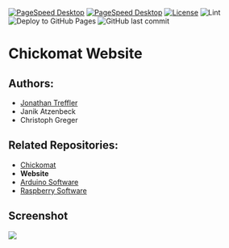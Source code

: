 [![PageSpeed Desktop](https://img.shields.io/badge/PageSpeed%20Desktop-97%25-green)](https://developers.google.com/speed/pagespeed/insights/?hl=de&url=domspatzen-quantum.de&tab=desktop)
[![PageSpeed Desktop](https://img.shields.io/badge/PageSpeed%20Mobile-86%25-orange)](https://developers.google.com/speed/pagespeed/insights/?hl=de&url=domspatzen-quantum.de)
[![License](https://img.shields.io/github/license/chickomat/chickomat.github.io)](https://github.com/chickomat/chickomat.github.io/blob/dev/LICENSE)
![Lint](https://github.com/chickomat/chickomat.github.io/workflows/Lint/badge.svg)
![Deploy to GitHub Pages](https://github.com/chickomat/chickomat.github.io/workflows/Deploy%20to%20GitHub%20Pages/badge.svg)
![GitHub last commit](https://img.shields.io/github/last-commit/chickomat/chickomat.github.io)

# Chickomat Website

## Authors:
- [Jonathan Treffler](https://github.com/JonathanTreffler)
- Janik Atzenbeck
- Christoph Greger

## Related Repositories:
- [Chickomat](https://github.com/chickomat/Chickomat)
- __Website__
- [Arduino Software](https://github.com/chickomat/arduino-control-software)
- [Raspberry Software](https://github.com/chickomat/raspberry-control-software)

## Screenshot

<img src="https://raw.githubusercontent.com/chickomat/chickomat.github.io/dev/img/screenshot.png">
